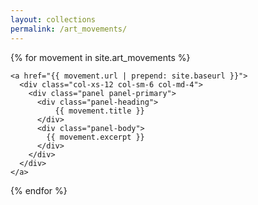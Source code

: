 ```yaml
---
layout: collections
permalink: /art_movements/
---
```


<div class="row">

  {% for movement in site.art_movements %}
    
    <a href="{{ movement.url | prepend: site.baseurl }}">
      <div class="col-xs-12 col-sm-6 col-md-4">
        <div class="panel panel-primary">
          <div class="panel-heading">
              {{ movement.title }}
          </div>
          <div class="panel-body">
            {{ movement.excerpt }}
          </div>
        </div>
      </div>
    </a>

  {% endfor %}

</div>
